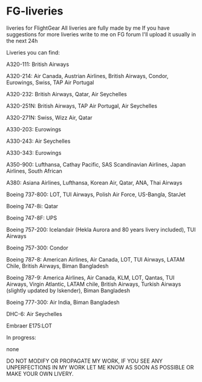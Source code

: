 # FG-liveries
liveries for FlightGear
All liveries are fully made by me
If you have suggestions for more liveries write to me on FG forum
I'll upload it usually in the next 24h

Liveries you can find:

A320-111: British Airways

A320-214: Air Canada, Austrian Airlines, British Airways, Condor, Eurowings, Swiss, TAP Air Portugal

A320-232: British Airways, Qatar, Air Seychelles

A320-251N: British Airways, TAP Air Portugal, Air Seychelles

A320-271N: Swiss, Wizz Air, Qatar

A330-203: Eurowings

A330-243: Air Seychelles

A330-343: Eurowings

A350-900: Lufthansa, Cathay Pacific, SAS Scandinavian Airlines, Japan Airlines, South African

A380: Asiana Airlines, Lufthansa, Korean Air, Qatar, ANA, Thai Airways

Boeing 737-800: LOT, TUI Airways, Polish Air Force, US-Bangla, StarJet

Boeing 747-8i: Qatar

Boeing 747-8F: UPS

Boeing 757-200: Icelandair (Hekla Aurora and 80 years livery included), TUI Airways

Boeing 757-300: Condor

Boeing 787-8: American Airlines, Air Canada, LOT, TUI Airways, LATAM Chile, British Airways, Biman Bangladesh

Boeing 787-9: America Airlines, Air Canada, KLM, LOT, Qantas, TUI Airways, Virgin Atlantic, LATAM chile, British Airways, Turkish Airways (slightly updated by Iskender), Biman Bangladesh

Boeing 777-300: Air India, Biman Bangladesh

DHC-6: Air Seychelles

Embraer E175:LOT

In progress:

none



DO NOT MODIFY OR PROPAGATE MY WORK, IF YOU SEE ANY UNPERFECTIONS IN MY WORK LET ME KNOW AS SOON AS POSSIBLE OR MAKE YOUR OWN LIVERY. 
